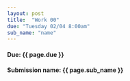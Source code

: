 ```yaml
---
layout: post
title:  "Work 00"
due: "Tuesday 02/04 8:00am"
sub_name: "name"
---
```


#### Due: {{ page.due }}

#### Submission name: {{ page.sub_name }}
